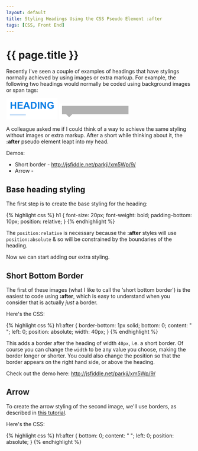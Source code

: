 ```yaml
---
layout: default
title: Styling Headings Using the CSS Pseudo Element :after
tags: [CSS, Front End]
---
```


# {{ page.title }} #

Recently I've seen a couple of examples of headings that have stylings normally achieved by using images or extra markup. For example, the following two headings would normally be coded using background images or span tags:

![Heading with a short bottom border](/images/posts/pseudo-styling-headings/heading-underline.png)
![Heading with an arrow underneath](/images/posts/pseudo-styling-headings/heading-arrow.png)

A colleague asked me if I could think of a way to achieve the same styling without images or extra markup. After a short while thinking about it, the **:after** pseudo element leapt into my head.

Demos:

* Short border - <http://jsfiddle.net/parkji/xm5Wp/9/>
* Arrow - 

## Base heading styling ##
The first step is to create the base styling for the heading:

{% highlight css %}
h1 {
    font-size: 20px;
    font-weight: bold;
    padding-bottom: 10px;
    position: relative;
}
{% endhighlight %}

The `position:relative` is necessary because the **:after** styles will use `position:absolute` &amp; so will be constrained by the boundaries of the heading.

Now we can start adding our extra styling.

## Short Bottom Border ##

The first of these images (what I like to call the 'short bottom border') is the easiest to code using **:after**, which is easy to understand when you consider that is actually *just* a border.

Here's the CSS:

{% highlight css %}
h1:after {
    border-bottom: 1px solid;
    bottom: 0;
    content: " ";
    left: 0;
    position: absolute;
    width: 40px;
}
{% endhighlight %}

This adds a border after the heading of width `40px`, i.e. a short border. Of course you can change the `width` to be any value you choose, making the border longer or shorter. You could also change the position so that the border appears on the right hand side, or above the heading.

Check out the demo here: <http://jsfiddle.net/parkji/xm5Wp/9/>

## Arrow ##

To create the arrow styling of the second image, we'll use borders, as described in [this tutorial](http://www.howtocreate.co.uk/tutorials/css/slopes).

Here's the CSS:

{% highlight css %}
h1:after {
    bottom: 0;
    content: " ";
    left: 0;
    position: absolute;
}
{% endhighlight %}